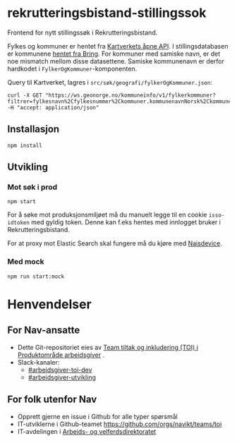 # rekrutteringsbistand-stillingssok

Frontend for nytt stillingssøk i Rekrutteringsbistand.

Fylkes og kommuner er hentet fra [Kartverkets åpne API](https://ws.geonorge.no/kommuneinfo/v1/). I stillingsdatabasen er kommunene [hentet fra Bring](https://github.com/navikt/pam-geography#norwegian-postal-codes-county--codes-cities). For kommuner med samiske navn, er det noe mismatch mellom disse datasettene. Samiske kommunenavn er derfor hardkodet i `FylkerOgKommuner`-komponenten.

Query til Kartverket, lagres i `src/søk/geografi/fylkerOgKommuner.json`:
```
curl -X GET "https://ws.geonorge.no/kommuneinfo/v1/fylkerkommuner?filtrer=fylkesnavn%2Cfylkesnummer%2Ckommuner.kommunenavnNorsk%2Ckommuner.kommunenummer" -H "accept: application/json"
```

## Installasjon

```
npm install
```

## Utvikling

### Mot søk i prod

```
npm start
```

For å søke mot produksjonsmiljøet må du manuelt legge til en cookie `isso-idtoken` med gyldig token. Denne kan f.eks hentes med innlogget bruker i Rekrutteringsbistand.

For at proxy mot Elastic Search skal fungere må du kjøre med [Naisdevice](https://github.com/nais/device).

### Med mock

```
npm run start:mock
```

# Henvendelser

## For Nav-ansatte

* Dette Git-repositoriet eies
  av [Team tiltak og inkludering (TOI) i Produktområde arbeidsgiver](https://teamkatalog.nais.adeo.no/team/0150fd7c-df30-43ee-944e-b152d74c64d6)
  .
* Slack-kanaler:
    * [#arbeidsgiver-toi-dev](https://nav-it.slack.com/archives/C02HTU8DBSR)
    * [#arbeidsgiver-utvikling](https://nav-it.slack.com/archives/CD4MES6BB)

## For folk utenfor Nav

* Opprett gjerne en issue i Github for alle typer spørsmål
* IT-utviklerne i Github-teamet https://github.com/orgs/navikt/teams/toi
* IT-avdelingen
  i [Arbeids- og velferdsdirektoratet](https://www.nav.no/no/NAV+og+samfunn/Kontakt+NAV/Relatert+informasjon/arbeids-og-velferdsdirektoratet-kontorinformasjon)
